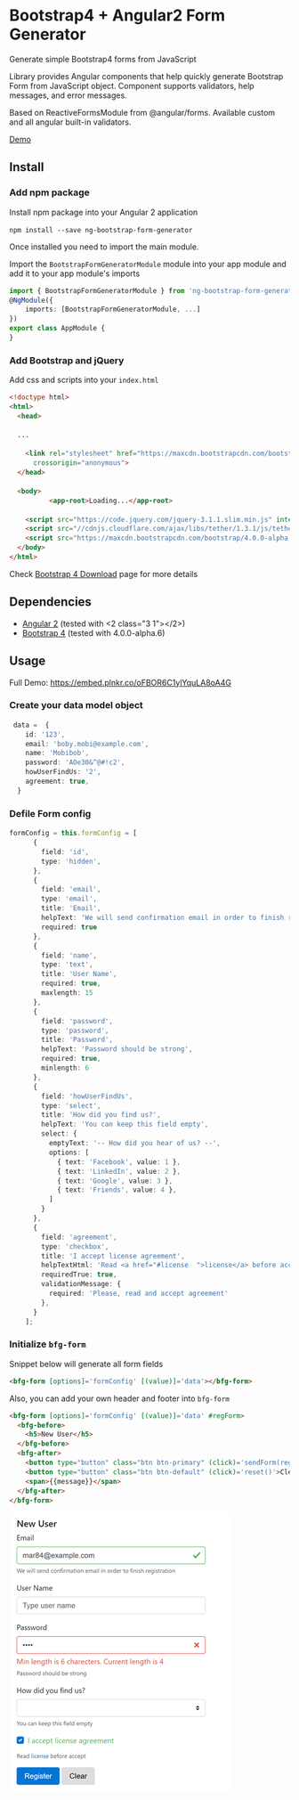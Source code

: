 
# Bootstrap4 + Angular2 Form Generator

Generate simple Bootstrap4 forms from JavaScript

Library provides Angular components that help quickly generate Bootstrap Form from JavaScript object. 
Component supports validators, help messages, and error messages. 

Based on ReactiveFormsModule from @angular/forms.
Available custom and all angular built-in validators.

[Demo](https://embed.plnkr.co/oFBOR6C1ylYquLA8oA4G) 

## Install

### Add npm package
Install npm package into your Angular 2 application

`npm install --save ng-bootstrap-form-generator`

Once installed you need to import the main module.

Import the `BootstrapFormGeneratorModule` module into your app module and add it to your app module's imports
```typescript
import { BootstrapFormGeneratorModule } from 'ng-bootstrap-form-generator';
@NgModule({
    imports: [BootstrapFormGeneratorModule, ...]
})
export class AppModule {
} 
```

### Add Bootstrap and jQuery

Add css and scripts into your `index.html`
```html
<!doctype html>
<html>
  <head>

  ...

    <link rel="stylesheet" href="https://maxcdn.bootstrapcdn.com/bootstrap/4.0.0-alpha.6/css/bootstrap.min.css" integrity="sha384-rwoIResjU2yc3z8GV/NPeZWAv56rSmLldC3R/AZzGRnGxQQKnKkoFVhFQhNUwEyJ"
      crossorigin="anonymous">
  </head>

  <body>
          <app-root>Loading...</app-root>

    <script src="https://code.jquery.com/jquery-3.1.1.slim.min.js" integrity="sha384-A7FZj7v+d/sdmMqp/nOQwliLvUsJfDHW+k9Omg/a/EheAdgtzNs3hpfag6Ed950n" crossorigin="anonymous"></script>
    <script src="//cdnjs.cloudflare.com/ajax/libs/tether/1.3.1/js/tether.min.js"></script>
    <script src="https://maxcdn.bootstrapcdn.com/bootstrap/4.0.0-alpha.6/js/bootstrap.min.js" integrity="sha384-vBWWzlZJ8ea9aCX4pEW3rVHjgjt7zpkNpZk+02D9phzyeVkE+jo0ieGizqPLForn" crossorigin="anonymous"></script>
  </body>
</html>
```
Check [Bootstrap 4 Download](https://v4-alpha.getbootstrap.com/getting-started/download/) page for more details

## Dependencies
* [Angular 2](https://angular.io) (tested with <2 class="3 1"></2>)
* [Bootstrap 4](https://v4-alpha.getbootstrap.com) (tested with 4.0.0-alpha.6)

## Usage
 Full Demo: https://embed.plnkr.co/oFBOR6C1ylYquLA8oA4G 

### Create your data model object
```typescript
 data =  {
    id: '123',
    email: 'boby.mobi@example.com',
    name: 'Mobibob',
    password: 'AOe30&^@#!c2',
    howUserFindUs: '2',
    agreement: true,
  }
```

### Defile Form config
```typescript
formConfig = this.formConfig = [
      {
        field: 'id',
        type: 'hidden',
      },
      {
        field: 'email',
        type: 'email',
        title: 'Email',
        helpText: 'We will send confirmation email in order to finish registration',
        required: true
      },
      {
        field: 'name',
        type: 'text',
        title: 'User Name',
        required: true,
        maxlength: 15
      },
      {
        field: 'password',
        type: 'password',
        title: 'Password',
        helpText: 'Password should be strong',
        required: true,
        minlength: 6
      },
      {
        field: 'howUserFindUs',
        type: 'select',
        title: 'How did you find us?',
        helpText: 'You can keep this field empty',
        select: {
          emptyText: '-- How did you hear of us? --',
          options: [
            { text: 'Facebook', value: 1 },
            { text: 'LinkedIn', value: 2 },
            { text: 'Google', value: 3 },
            { text: 'Friends', value: 4 },
          ]
        }
      },
      {
        field: 'agreement',
        type: 'checkbox',
        title: 'I accept license agreement',
        helpTextHtml: 'Read <a href="#license  ">license</a> before accept',
        requiredTrue: true,
        validationMessage: {
          required: 'Please, read and accept agreement'
        },
      }
    ];

```
### Initialize `bfg-form`

Snippet below will generate all form fields
```html
<bfg-form [options]='formConfig' [(value)]='data'></bfg-form>
```

Also, you can add your own header and footer into `bfg-form` 

```html
<bfg-form [options]='formConfig' [(value)]='data' #regForm>
  <bfg-before>
    <h5>New User</h5>
  </bfg-before>
  <bfg-after>
    <button type="button" class="btn btn-primary" (click)='sendForm(regForm.value, regForm.form.valid)'>Register</button>
    <button type="button" class="btn btn-default" (click)='reset()'>Clear</button>
    <span>{{message}}</span>
  </bfg-after>
</bfg-form>

```

![demo-form](https://raw.githubusercontent.com/Venzhyk/ng-bootstrap-form-generator/master/demo-form.png)
